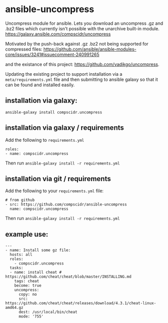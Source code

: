# ansible-uncompress
Uncompress module for ansible. Lets you download an uncompress .gz and .bz2 files
which currently isn't possible with the unarchive built-in module.
https://galaxy.ansible.com/compscidr/uncompress

Motivated by the push-back against .gz .bz2 not being supported for compressed
files: https://github.com/ansible/ansible-modules-core/issues/3241#issuecomment-240991265

and the existance of this project: https://github.com/vadikgo/uncompress.

Updating the existing project to support installation via a `meta/requirements.yml`
file and then submitting to ansible galaxy so that it can be found and installed
easily.

## installation via galaxy:
`ansible-galaxy install compscidr.uncompress`

## installation via galaxy / requirements
Add the following to `requirements.yml`
```
roles:
- name: compscidr.uncompress
```
Then run
`ansible-galaxy install -r requirements.yml`

## installation via git / requirements
Add the following to your `requirements.yml` file:
```
# from github
- src: https://github.com/compscidr/ansible-uncompress
  name: compscidr.uncompress
```
Then run
`ansible-galaxy install -r requirements.yml`

## example use:
```
---
- name: Install some gz file:
  hosts: all
  roles:
    - compscidr.uncompress
  tasks:
  - name: install cheat # https://github.com/cheat/cheat/blob/master/INSTALLING.md
    tags: cheat
    become: true
    uncompress:
      copy: no
      src: https://github.com/cheat/cheat/releases/download/4.3.1/cheat-linux-amd64.gz
      dest: /usr/local/bin/cheat
      mode: '755'
```
